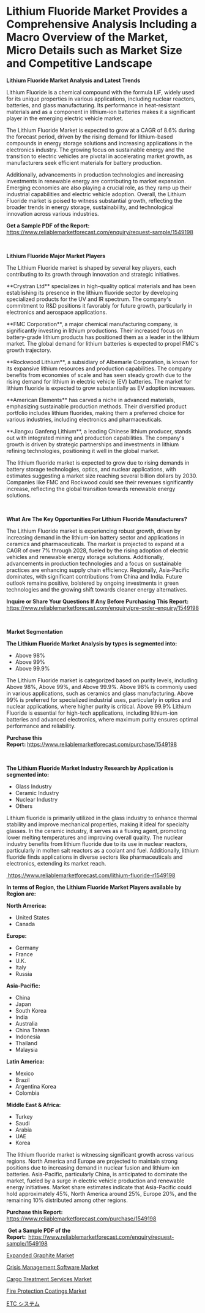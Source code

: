 <p><h1>Lithium Fluoride Market Provides a Comprehensive Analysis Including a Macro Overview of the Market, Micro Details such as Market Size and Competitive Landscape</h1></p><p><strong>Lithium Fluoride Market Analysis and Latest Trends</strong></p>
<p><p>Lithium Fluoride is a chemical compound with the formula LiF, widely used for its unique properties in various applications, including nuclear reactors, batteries, and glass manufacturing. Its performance in heat-resistant materials and as a component in lithium-ion batteries makes it a significant player in the emerging electric vehicle market.</p><p>The Lithium Fluoride Market is expected to grow at a CAGR of 8.6% during the forecast period, driven by the rising demand for lithium-based compounds in energy storage solutions and increasing applications in the electronics industry. The growing focus on sustainable energy and the transition to electric vehicles are pivotal in accelerating market growth, as manufacturers seek efficient materials for battery production.</p><p>Additionally, advancements in production technologies and increasing investments in renewable energy are contributing to market expansion. Emerging economies are also playing a crucial role, as they ramp up their industrial capabilities and electric vehicle adoption. Overall, the Lithium Fluoride market is poised to witness substantial growth, reflecting the broader trends in energy storage, sustainability, and technological innovation across various industries.</p></p>
<p><strong>Get a Sample PDF of the Report:&nbsp;</strong> <a href="https://www.reliablemarketforecast.com/enquiry/request-sample/1549198?utm_campaign=1082&utm_medium=2&utm_source=Github&utm_content=ia&utm_term=14112024&utm_id=lithium-fluoride">https://www.reliablemarketforecast.com/enquiry/request-sample/1549198</a></p>
<p>&nbsp;</p>
<p><strong>Lithium Fluoride Major Market Players</strong></p>
<p><p>The Lithium Fluoride market is shaped by several key players, each contributing to its growth through innovation and strategic initiatives. </p><p>**Crystran Ltd** specializes in high-quality optical materials and has been establishing its presence in the lithium fluoride sector by developing specialized products for the UV and IR spectrum. The company's commitment to R&D positions it favorably for future growth, particularly in electronics and aerospace applications.</p><p>**FMC Corporation**, a major chemical manufacturing company, is significantly investing in lithium productions. Their increased focus on battery-grade lithium products has positioned them as a leader in the lithium market. The global demand for lithium batteries is expected to propel FMC's growth trajectory.</p><p>**Rockwood Lithium**, a subsidiary of Albemarle Corporation, is known for its expansive lithium resources and production capabilities. The company benefits from economies of scale and has seen steady growth due to the rising demand for lithium in electric vehicle (EV) batteries. The market for lithium fluoride is expected to grow substantially as EV adoption increases.</p><p>**American Elements** has carved a niche in advanced materials, emphasizing sustainable production methods. Their diversified product portfolio includes lithium fluorides, making them a preferred choice for various industries, including electronics and pharmaceuticals.</p><p>**Jiangxu Ganfeng Lithium**, a leading Chinese lithium producer, stands out with integrated mining and production capabilities. The company's growth is driven by strategic partnerships and investments in lithium refining technologies, positioning it well in the global market.</p><p>The lithium fluoride market is expected to grow due to rising demands in battery storage technologies, optics, and nuclear applications, with estimates suggesting a market size reaching several billion dollars by 2030. Companies like FMC and Rockwood could see their revenues significantly increase, reflecting the global transition towards renewable energy solutions.</p></p>
<p>&nbsp;</p>
<p><strong>What Are The Key Opportunities For Lithium Fluoride Manufacturers?</strong></p>
<p><p>The Lithium Fluoride market is experiencing robust growth, driven by increasing demand in the lithium-ion battery sector and applications in ceramics and pharmaceuticals. The market is projected to expand at a CAGR of over 7% through 2028, fueled by the rising adoption of electric vehicles and renewable energy storage solutions. Additionally, advancements in production technologies and a focus on sustainable practices are enhancing supply chain efficiency. Regionally, Asia-Pacific dominates, with significant contributions from China and India. Future outlook remains positive, bolstered by ongoing investments in green technologies and the growing shift towards cleaner energy alternatives.</p></p>
<p><strong>Inquire or Share Your Questions If Any Before Purchasing This Report:</strong> <a href="https://www.reliablemarketforecast.com/enquiry/pre-order-enquiry/1549198?utm_campaign=1082&utm_medium=2&utm_source=Github&utm_content=ia&utm_term=14112024&utm_id=lithium-fluoride">https://www.reliablemarketforecast.com/enquiry/pre-order-enquiry/1549198</a></p>
<p>&nbsp;</p>
<p><strong>Market Segmentation</strong></p>
<p><strong>The Lithium Fluoride Market Analysis by types is segmented into:</strong></p>
<p><ul><li>Above 98%</li><li>Above 99%</li><li>Above 99.9%</li></ul></p>
<p><p>The Lithium Fluoride market is categorized based on purity levels, including Above 98%, Above 99%, and Above 99.9%. Above 98% is commonly used in various applications, such as ceramics and glass manufacturing. Above 99% is preferred for specialized industrial uses, particularly in optics and nuclear applications, where higher purity is critical. Above 99.9% Lithium Fluoride is essential for high-tech applications, including lithium-ion batteries and advanced electronics, where maximum purity ensures optimal performance and reliability.</p></p>
<p><strong>Purchase this Report:&nbsp;</strong><a href="https://www.reliablemarketforecast.com/purchase/1549198?utm_campaign=1082&utm_medium=2&utm_source=Github&utm_content=ia&utm_term=14112024&utm_id=lithium-fluoride">https://www.reliablemarketforecast.com/purchase/1549198</a></p>
<p>&nbsp;</p>
<p><strong>The Lithium Fluoride Market Industry Research by Application is segmented into:</strong></p>
<p><ul><li>Glass Industry</li><li>Ceramic Industry</li><li>Nuclear Industry</li><li>Others</li></ul></p>
<p><p>Lithium fluoride is primarily utilized in the glass industry to enhance thermal stability and improve mechanical properties, making it ideal for specialty glasses. In the ceramic industry, it serves as a fluxing agent, promoting lower melting temperatures and improving overall quality. The nuclear industry benefits from lithium fluoride due to its use in nuclear reactors, particularly in molten salt reactors as a coolant and fuel. Additionally, lithium fluoride finds applications in diverse sectors like pharmaceuticals and electronics, extending its market reach.</p></p>
<p><a href="https://www.reliablemarketforecast.com/lithium-fluoride-r1549198?utm_campaign=1082&utm_medium=2&utm_source=Github&utm_content=ia&utm_term=14112024&utm_id=lithium-fluoride">&nbsp;https://www.reliablemarketforecast.com/lithium-fluoride-r1549198</a></p>
<p><strong>In terms of Region, the Lithium Fluoride Market Players available by Region are:</strong></p>
<p>
    <p> <strong> North America: </strong>
        <ul>
            <li>United States</li>
            <li>Canada</li>
        </ul>
        </p> 
    <p> <strong> Europe: </strong>
        <ul>
            <li>Germany</li>
            <li>France</li>
            <li>U.K.</li>
            <li>Italy</li>
            <li>Russia</li>
        </ul>
        </p> 
    <p> <strong> Asia-Pacific: </strong>
        <ul>
            <li>China</li>
            <li>Japan</li>
            <li>South Korea</li>
            <li>India</li>
            <li>Australia</li>
            <li>China Taiwan</li>
            <li>Indonesia</li>
            <li>Thailand</li>
            <li>Malaysia</li>
        </ul>
        </p> 
    <p> <strong> Latin America: </strong>
        <ul>
            <li>Mexico</li>
            <li>Brazil</li>
            <li>Argentina Korea</li>
            <li>Colombia</li>
        </ul>
        </p> 
    <p> <strong> Middle East & Africa: </strong>
        <ul>
            <li>Turkey</li>
            <li>Saudi</li>
            <li>Arabia</li>
            <li>UAE</li>
            <li>Korea</li>
        </ul>
    </p>
    </p>
<p><p>The lithium fluoride market is witnessing significant growth across various regions. North America and Europe are projected to maintain strong positions due to increasing demand in nuclear fusion and lithium-ion batteries. Asia-Pacific, particularly China, is anticipated to dominate the market, fueled by a surge in electric vehicle production and renewable energy initiatives. Market share estimates indicate that Asia-Pacific could hold approximately 45%, North America around 25%, Europe 20%, and the remaining 10% distributed among other regions.</p></p>
<p><strong>Purchase this Report: </strong><a href="https://www.reliablemarketforecast.com/purchase/1549198?utm_campaign=1082&utm_medium=2&utm_source=Github&utm_content=ia&utm_term=14112024&utm_id=lithium-fluoride">https://www.reliablemarketforecast.com/purchase/1549198</a></p>
<p>&nbsp;<strong>Get a Sample PDF of the Report:&nbsp;&nbsp;</strong><a href="https://www.reliablemarketforecast.com/enquiry/request-sample/1549198?utm_campaign=1082&utm_medium=2&utm_source=Github&utm_content=ia&utm_term=14112024&utm_id=lithium-fluoride">https://www.reliablemarketforecast.com/enquiry/request-sample/1549198</a></p>
<p><strong></strong></p>
<p><p><a href="https://www.linkedin.com/pulse/expanded-graphite-market-global-regional-analysis-focus-region-jxx5c?utm_campaign=1082&utm_medium=2&utm_source=Github&utm_content=ia&utm_term=14112024&utm_id=lithium-fluoride">Expanded Graphite Market</a></p><p><a href="https://issuu.com/reportprime-2/docs/crisis-management-software-market-s_1704757492ae24?utm_campaign=1082&utm_medium=2&utm_source=Github&utm_content=ia&utm_term=14112024&utm_id=lithium-fluoride">Crisis Management Software Market</a></p><p><a href="https://issuu.com/reportprime-2/docs/cargo-treatment-services-market-siz_95aa848dd6bb9b?utm_campaign=1082&utm_medium=2&utm_source=Github&utm_content=ia&utm_term=14112024&utm_id=lithium-fluoride">Cargo Treatment Services Market</a></p><p><a href="https://www.linkedin.com/pulse/fire-protection-coatings-industry-analysis-report-market-size-rlbqc?utm_campaign=1082&utm_medium=2&utm_source=Github&utm_content=ia&utm_term=14112024&utm_id=lithium-fluoride">Fire Protection Coatings Market</a></p><p><a href="https://github.com/lababdou/Market-Research-Report-List-6/blob/main/703191124041.md?utm_campaign=1082&utm_medium=2&utm_source=Github&utm_content=ia&utm_term=14112024&utm_id=lithium-fluoride">ETC システム</a></p></p>